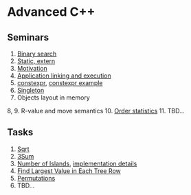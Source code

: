# Advanced C++

## Seminars
1. [Binary search](docs/01.binary_search.pdf)
2. [Static, extern](docs/02.static.pdf)
3. [Motivation](docs/03.motivation.pdf)
4. [Application linking and execution](docs/04.execution.pdf)
5. [constexpr](docs/05.constexpr.pdf), [constexpr example](docs/05.constexpr_example.pdf)
6. [Singleton](docs/06.singletone.pdf)
7. Objects layout in memory

8, 9. R-value and move semantics
10. [Order statistics](docs/10.nth_element.pdf)
11. TBD...

## Tasks
1. [Sqrt](tasks/lc_69_sqrt/README.md)
2. [3Sum](tasks/lc_15_3sum/README.md)
3. [Number of Islands](docs/05.islands.pdf), [implementation details](tasks/lc_200_islands/README.md)
4. [Find Largest Value in Each Tree Row](tasks/lc_515_tree_row/README.md)
5. [Permutations](tasks/lc_46_permutations/README.md)
6. TBD...
